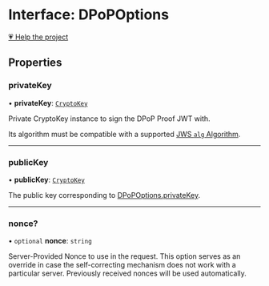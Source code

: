 # Interface: DPoPOptions

[💗 Help the project](https://github.com/sponsors/panva)

## Properties

### privateKey

• **privateKey**: [`CryptoKey`](https://developer.mozilla.org/docs/Web/API/CryptoKey)

Private CryptoKey instance to sign the DPoP Proof JWT with.

Its algorithm must be compatible with a supported [JWS `alg` Algorithm](../type-aliases/JWSAlgorithm.md).

***

### publicKey

• **publicKey**: [`CryptoKey`](https://developer.mozilla.org/docs/Web/API/CryptoKey)

The public key corresponding to [DPoPOptions.privateKey](DPoPOptions.md#privatekey).

***

### nonce?

• `optional` **nonce**: `string`

Server-Provided Nonce to use in the request. This option serves as an override in case the
self-correcting mechanism does not work with a particular server. Previously received nonces
will be used automatically.
